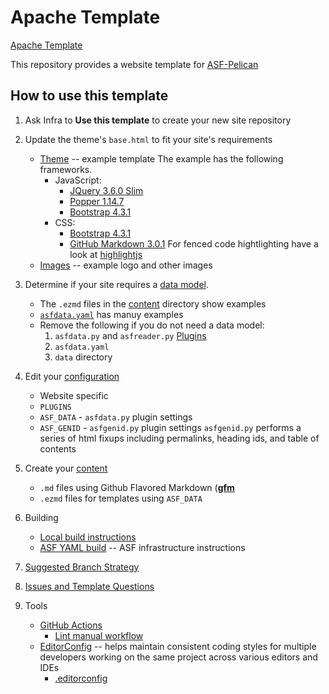 # Apache Template

[Apache Template](https://template.staged.apache.org/)

This repository provides a website template for [ASF-Pelican](https://infra.apache.org/asf-pelican.html)

## How to use this template

1. Ask Infra to **Use this template** to create your new site repository

2. Update the theme's `base.html` to fit your site's requirements
   - [Theme](theme/apache/templates) -- example template
     The example has the following frameworks.
     - JavaScript:
       - [JQuery 3.6.0 Slim](https://code.jquery.com/jquery-3.6.0.slim.js)
       - [Popper 1.14.7](https://cdnjs.cloudflare.com/ajax/libs/popper.js/1.14.7/umd/popper.js)
       - [Bootstrap 4.3.1](https://stackpath.bootstrapcdn.com/bootstrap/4.3.1/js/bootstrap.js)
     - CSS:
       - [Bootstrap 4.3.1](https://stackpath.bootstrapcdn.com/bootstrap/4.3.1/css/bootstrap.css)
       - [GitHub Markdown 3.0.1](https://cdnjs.cloudflare.com/ajax/libs/github-markdown-css/3.0.1/github-markdown.css)
     For fenced code hightlighting have a look at [highlightjs](https://highlightjs.org)
   - [Images](content/images) -- example logo and other images

3. Determine if your site requires a [data model](https://infra.apache.org/asf-pelican-data.html).
   - The `.ezmd` files in the [content](content) directory show examples
   - [`asfdata.yaml`](asfdata.yaml) has manuy examples
   - Remove the following if you do not need a data model:
     1. `asfdata.py` and `asfreader.py` [Plugins](/theme/plugins)
     2. `asfdata.yaml`
     3. `data` directory

4. Edit your [configuration](pelicanconf.py)
   - Website specific
   - `PLUGINS`
   - `ASF_DATA` - `asfdata.py` plugin settings
   - `ASF_GENID` - `asfgenid.py` plugin settings
     `asfgenid.py` performs a series of html fixups including permalinks, heading ids, and table of contents

5. Create your [content](content)
   - `.md` files using Github Flavored Markdown ([**gfm**](https://infra.apache.org/gfm.html)
   - `.ezmd` files for templates using `ASF_DATA`

6. Building
   - [Local build instructions](https://infra.apache.org/asf-pelican-local.html)
   - [ASF YAML build](.asf.yaml) -- ASF infrastructure instructions

7. [Suggested Branch Strategy](https://infra.apache.org/asf-pelican-branches.html)

8. [Issues and Template Questions](https://github.com/apache/template-site/issues)

9. Tools
   - [GitHub Actions](https://docs.github.com/en/actions)
     - [Lint manual workflow](.github/workflows/lint.yml)
   - [EditorConfig](https://editorconfig.org/) -- helps maintain consistent coding styles for multiple developers working on
     the same project across various editors and IDEs
     - [.editorconfig](.editorconfig)
